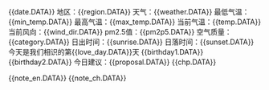 {{date.DATA}} 
地区：{{region.DATA}} 
天气：{{weather.DATA}} 
最低气温：{{min_temp.DATA}} 
最高气温：{{max_temp.DATA}} 
当前气温：{{temp.DATA}} 
当前风向：{{wind_dir.DATA}} 
pm2.5值：{{pm2p5.DATA}} 
空气质量：{{category.DATA}} 
日出时间：{{sunrise.DATA}} 
日落时间：{{sunset.DATA}} 
今天是我们相识的第{{love_day.DATA}}天 
{{birthday1.DATA}} 
{{birthday2.DATA}} 
今日建议：{{proposal.DATA}}
{{chp.DATA}}



{{note_en.DATA}} 
{{note_ch.DATA}}